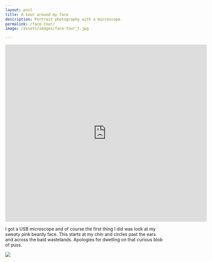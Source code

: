 ```yaml
---
layout: post
title: A tour around my face
description: Portrait photography with a microscope.
permalink: /face-tour/
image: /assets/images/face-tour_t.jpg

---
```


<iframe src="https://player.vimeo.com/video/222215483" width="640" height="564" frameborder="0" allow="autoplay; fullscreen" allowfullscreen></iframe>

I got a USB microscope and of course the first thing I did was look at my sweaty pink beardy face. This starts at my chin and circles past the ears and across the bald wastelands. Apologies for dwelling on that curious blob of puss. 

![](http://art.peteashton.com/assets/images/face-tour-cells.jpg)  
